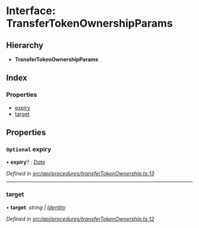 # Interface: TransferTokenOwnershipParams

## Hierarchy

* **TransferTokenOwnershipParams**

## Index

### Properties

* [expiry](transfertokenownershipparams.md#optional-expiry)
* [target](transfertokenownershipparams.md#target)

## Properties

### `Optional` expiry

• **expiry**? : *[Date](../enums/transactionargumenttype.md#date)*

*Defined in [src/api/procedures/transferTokenOwnership.ts:13](https://github.com/PolymathNetwork/polymesh-sdk/blob/c77f6a3e/src/api/procedures/transferTokenOwnership.ts#L13)*

___

###  target

• **target**: *string | [Identity](../classes/identity.md)*

*Defined in [src/api/procedures/transferTokenOwnership.ts:12](https://github.com/PolymathNetwork/polymesh-sdk/blob/c77f6a3e/src/api/procedures/transferTokenOwnership.ts#L12)*
